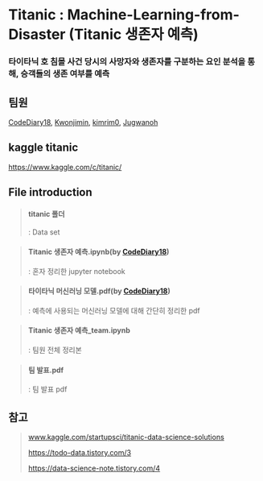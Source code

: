 # Titanic : Machine-Learning-from-Disaster (Titanic 생존자 예측)

###  타이타닉 호 침몰 사건 당시의 사망자와 생존자를 구분하는 요인 분석을 통해, 승객들의 생존 여부를 예측

## 팀원
[CodeDiary18](https://github.com/CodeDiary18), [Kwonjimin](https://github.com/Kwonjimin), [kimrim0](https://github.com/kimrim0), [Jugwanoh](https://github.com/Jugwanoh)


## kaggle titanic
https://www.kaggle.com/c/titanic/


## File introduction
> #### titanic 폴더
> : Data set

> #### Titanic 생존자 예측.ipynb(by [CodeDiary18](https://github.com/CodeDiary18))
> : 혼자 정리한 jupyter notebook

> #### 타이타닉 머신러닝 모델.pdf(by [CodeDiary18](https://github.com/CodeDiary18))
> : 예측에 사용되는 머신러닝 모델에 대해 간단히 정리한 pdf

> #### Titanic 생존자 예측_team.ipynb
> : 팀원 전체 정리본

> #### 팀 발표.pdf
> : 팀 발표 pdf

## 참고
> www.kaggle.com/startupsci/titanic-data-science-solutions
>
> https://todo-data.tistory.com/3
>
> https://data-science-note.tistory.com/4
